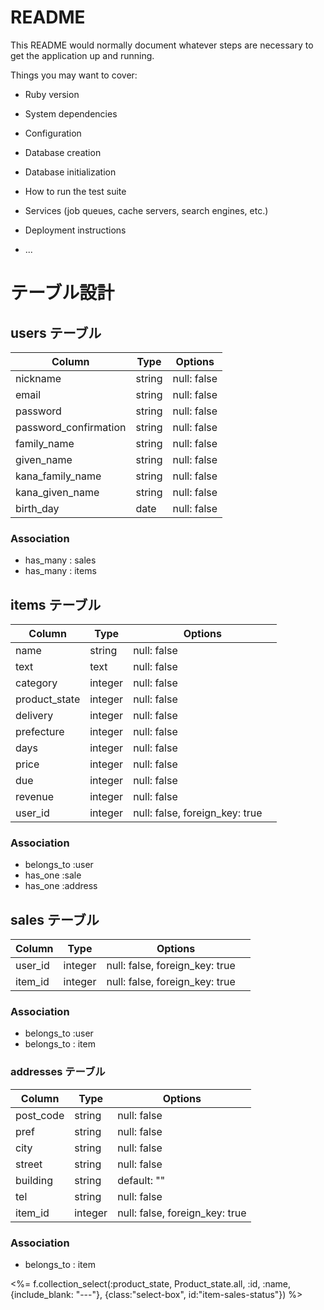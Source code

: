 # README

This README would normally document whatever steps are necessary to get the
application up and running.

Things you may want to cover:

* Ruby version

* System dependencies

* Configuration

* Database creation

* Database initialization

* How to run the test suite

* Services (job queues, cache servers, search engines, etc.)

* Deployment instructions

* ...

# テーブル設計

## users テーブル

| Column   | Type   | Options     |
| -------- | ------ | ----------- |
| nickname | string | null: false |
| email    | string | null: false |
| password | string | null: false |
| password_confirmation | string | null: false |
| family_name    | string | null: false |
| given_name | string | null: false |
| kana_family_name | string | null: false |
| kana_given_name    | string | null: false |
| birth_day | date | null: false |

### Association

- has_many : sales
- has_many : items

## items テーブル

| Column | Type   | Options     |
| ------ | ------ | ----------- |
| name   | string | null: false |
| text | text | null: false |
| category   | integer | null: false |
| product_state | integer | null: false |
| delivery   | integer | null: false |
| prefecture | integer | null: false |
| days    | integer | null: false |
| price    | integer | null: false |
| due    | integer | null: false |
| revenue   | integer | null: false |
| user_id  | integer | null: false, foreign_key: true　 |


### Association
- belongs_to :user
- has_one :sale
- has_one :address

## sales テーブル

| Column | Type  | Options                        |
| ------ | ---------- | ------------------------------ |
| user_id  | integer | null: false, foreign_key: true　 |
| item_id   | integer  | null: false, foreign_key: true |


### Association

- belongs_to :user
- belongs_to : item

### addresses テーブル

| Column  | Type       | Options                        |
| ------- | ---------- | ------------------------------ |
| post_code    | string | null: false|
| pref    | string | null: false |
| city    | string | null: false|
| street    | string | null: false |
| building   | string | default: "" |
| tel    | string | null: false |
| item_id   | integer  | null: false, foreign_key: true |


### Association

- belongs_to : item



 <%= f.collection_select(:product_state, Product_state.all, :id, :name, {include_blank: "---"}, {class:"select-box", id:"item-sales-status"}) %>